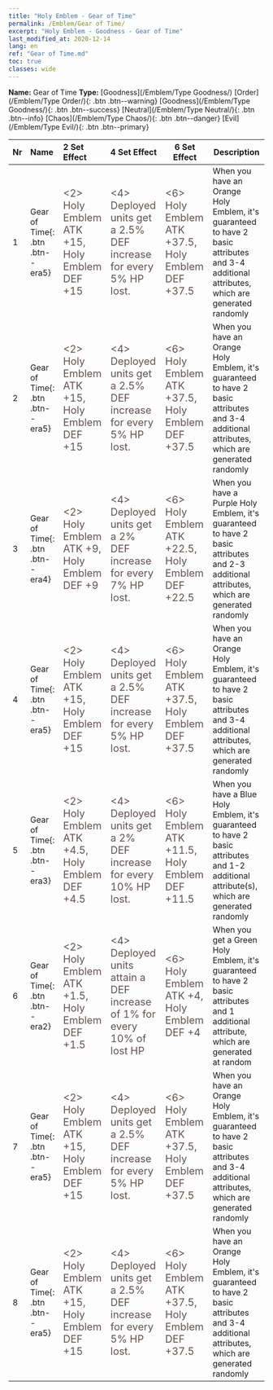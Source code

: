 ```yaml
---
title: "Holy Emblem - Gear of Time"
permalink: /Emblem/Gear of Time/
excerpt: "Holy Emblem - Goodness - Gear of Time"
last_modified_at: 2020-12-14
lang: en
ref: "Gear of Time.md"
toc: true
classes: wide
---
```


 **Name:** Gear of Time
 **Type:** [Goodness](/Emblem/Type Goodness/)
  [Order](/Emblem/Type Order/){: .btn .btn--warning}   [Goodness](/Emblem/Type Goodness/){: .btn .btn--success}   [Neutral](/Emblem/Type Neutral/){: .btn .btn--info}   [Chaos](/Emblem/Type Chaos/){: .btn .btn--danger}   [Evil](/Emblem/Type Evil/){: .btn .btn--primary} 

  |  Nr  |             Name            |    2 Set Effect    |   4 Set Effect   | 6 Set Effect   | Description |
  |:-----|:----------------------------|:-------------------|:-----------------|----------------|-------------|
  | 1 | Gear of Time{: .btn .btn--era5} | <span style="color: #645252;font-size:20px"><2> Holy Emblem ATK +15, Holy Emblem DEF +15</span> | <span style="color: #645252;font-size:20px"><4> Deployed units get a 2.5% DEF increase for every 5% HP lost.</span> | <span style="color: #645252;font-size:20px"><6> Holy Emblem ATK +37.5, Holy Emblem DEF +37.5</span> | When you have an Orange Holy Emblem, it's guaranteed to have 2 basic attributes and 3-4 additional attributes, which are generated randomly | 
  | 2 | Gear of Time{: .btn .btn--era5} | <span style="color: #645252;font-size:20px"><2> Holy Emblem ATK +15, Holy Emblem DEF +15</span> | <span style="color: #645252;font-size:20px"><4> Deployed units get a 2.5% DEF increase for every 5% HP lost.</span> | <span style="color: #645252;font-size:20px"><6> Holy Emblem ATK +37.5, Holy Emblem DEF +37.5</span> | When you have an Orange Holy Emblem, it's guaranteed to have 2 basic attributes and 3-4 additional attributes, which are generated randomly | 
  | 3 | Gear of Time{: .btn .btn--era4} | <span style="color: #645252;font-size:20px"><2> Holy Emblem ATK +9, Holy Emblem DEF +9</span> | <span style="color: #645252;font-size:20px"><4> Deployed units get a 2% DEF increase for every 7% HP lost.</span> | <span style="color: #645252;font-size:20px"><6> Holy Emblem ATK +22.5, Holy Emblem DEF +22.5</span> | When you have a Purple Holy Emblem, it's guaranteed to have 2 basic attributes and 2-3 additional attributes, which are generated randomly | 
  | 4 | Gear of Time{: .btn .btn--era5} | <span style="color: #645252;font-size:20px"><2> Holy Emblem ATK +15, Holy Emblem DEF +15</span> | <span style="color: #645252;font-size:20px"><4> Deployed units get a 2.5% DEF increase for every 5% HP lost.</span> | <span style="color: #645252;font-size:20px"><6> Holy Emblem ATK +37.5, Holy Emblem DEF +37.5</span> | When you have an Orange Holy Emblem, it's guaranteed to have 2 basic attributes and 3-4 additional attributes, which are generated randomly | 
  | 5 | Gear of Time{: .btn .btn--era3} | <span style="color: #645252;font-size:20px"><2> Holy Emblem ATK +4.5, Holy Emblem DEF +4.5</span> | <span style="color: #645252;font-size:20px"><4> Deployed units get a 2% DEF increase for every 10% HP lost.</span> | <span style="color: #645252;font-size:20px"><6> Holy Emblem ATK +11.5, Holy Emblem DEF +11.5</span> | When you have a Blue Holy Emblem, it's guaranteed to have 2 basic attributes and 1-2 additional attribute(s), which are generated randomly | 
  | 6 | Gear of Time{: .btn .btn--era2} | <span style="color: #645252;font-size:20px"><2> Holy Emblem ATK +1.5, Holy Emblem DEF +1.5</span> | <span style="color: #645252;font-size:20px"><4> Deployed units attain a DEF increase of 1% for every 10% of lost HP</span> | <span style="color: #645252;font-size:20px"><6> Holy Emblem ATK +4, Holy Emblem DEF +4</span> | When you get a Green Holy Emblem, it's guaranteed to have 2 basic attributes and 1 additional attribute, which are generated at random | 
  | 7 | Gear of Time{: .btn .btn--era5} | <span style="color: #645252;font-size:20px"><2> Holy Emblem ATK +15, Holy Emblem DEF +15</span> | <span style="color: #645252;font-size:20px"><4> Deployed units get a 2.5% DEF increase for every 5% HP lost.</span> | <span style="color: #645252;font-size:20px"><6> Holy Emblem ATK +37.5, Holy Emblem DEF +37.5</span> | When you have an Orange Holy Emblem, it's guaranteed to have 2 basic attributes and 3-4 additional attributes, which are generated randomly | 
  | 8 | Gear of Time{: .btn .btn--era5} | <span style="color: #645252;font-size:20px"><2> Holy Emblem ATK +15, Holy Emblem DEF +15</span> | <span style="color: #645252;font-size:20px"><4> Deployed units get a 2.5% DEF increase for every 5% HP lost.</span> | <span style="color: #645252;font-size:20px"><6> Holy Emblem ATK +37.5, Holy Emblem DEF +37.5</span> | When you have an Orange Holy Emblem, it's guaranteed to have 2 basic attributes and 3-4 additional attributes, which are generated randomly | 
